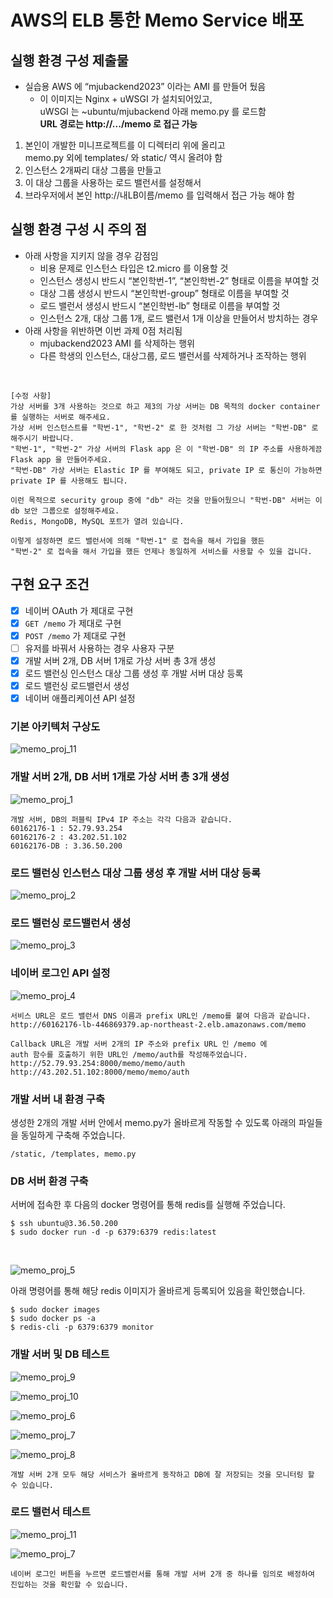 # AWS의 ELB 통한 Memo Service 배포

## 실행 환경 구성 제출물

* 실습용 AWS 에 “mjubackend2023” 이라는 AMI 를 만들어 뒀음
    * 이 이미지는 Nginx + uWSGI 가 설치되어있고, <br>
    uWSGI 는 ~ubuntu/mjubackend 아래 memo.py 를 로드함 <br>
    **URL 경로는 http://.../memo 로 접근 가능**

1. 본인이 개발한 미니프로젝트를 이 디렉터리 위에 올리고 <br>
    memo.py 외에 templates/ 와 static/ 역시 올려야 함
2. 인스턴스 2개짜리 대상 그룹을 만들고
3. 이 대상 그룹을 사용하는 로드 밸런서를 설정해서
4. 브라우저에서 본인 http://내LB이름/memo 를 입력해서 접근 가능 해야 함

## 실행 환경 구성 시 주의 점
* 아래 사항을 지키지 않을 경우 감점임
    * 비용 문제로 인스턴스 타입은 t2.micro 를 이용할 것
    * 인스턴스 생성시 반드시 “본인학번-1”, “본인학번-2” 형태로 이름을 부여할 것
    * 대상 그룹 생성시 반드시 “본인학번-group” 형태로 이름을 부여할 것
    * 로드 밸런서 생성시 반드시 “본인학번-lb” 형태로 이름을 부여할 것
    * 인스턴스 2개, 대상 그룹 1개, 로드 밸런서 1개 이상을 만들어서 방치하는 경우
* 아래 사항을 위반하면 이번 과제 0점 처리됨
    * mjubackend2023 AMI 를 삭제하는 행위
    * 다른 학생의 인스턴스, 대상그룹, 로드 밸런서를 삭제하거나 조작하는 행위

<br>

```
[수정 사항]
가상 서버를 3개 사용하는 것으로 하고 제3의 가상 서버는 DB 목적의 docker container 를 실행하는 서버로 해주세요.
가상 서버 인스턴스트를 "학번-1", "학번-2" 로 한 것처럼 그 가상 서버는 "학번-DB" 로 해주시기 바랍니다.
"학번-1", "학번-2" 가상 서버의 Flask app 은 이 "학번-DB" 의 IP 주소를 사용하게끔 Flask app 을 만들어주세요.
"학번-DB" 가상 서버는 Elastic IP 를 부여해도 되고, private IP 로 통신이 가능하면 private IP 를 사용해도 됩니다.

이런 목적으로 security group 중에 "db" 라는 것을 만들어뒀으니 "학번-DB" 서버는 이 db 보안 그룹으로 설정해주세요. 
Redis, MongoDB, MySQL 포트가 열려 있습니다.

이렇게 설정하면 로드 밸런서에 의해 "학번-1" 로 접속을 해서 가입을 했든
"학번-2" 로 접속을 해서 가입을 했든 언제나 동일하게 서비스를 사용할 수 있을 겁니다.
```

## 구현 요구 조건

* [X] 네이버 OAuth 가 제대로 구현
* [X] `GET /memo` 가 제대로 구현
* [X] `POST /memo` 가 제대로 구현
* [ ] 유저를 바꿔서 사용하는 경우 사용자 구분
* [X] 개발 서버 2개, DB 서버 1개로 가상 서버 총 3개 생성
* [X] 로드 밸런싱 인스턴스 대상 그룹 생성 후 개발 서버 대상 등록
* [X] 로드 밸런싱 로드밸런서 생성
* [X] 네이버 애플리케이션 API 설정

### 기본 아키텍처 구상도

![memo_proj_11](/asset/img/memo_proj_12.png)

### 개발 서버 2개, DB 서버 1개로 가상 서버 총 3개 생성

![memo_proj_1](/asset/img/memo_proj_1.png)

```
개발 서버, DB의 퍼블릭 IPv4 IP 주소는 각각 다음과 같습니다.
60162176-1 : 52.79.93.254
60162176-2 : 43.202.51.102
60162176-DB : 3.36.50.200
```

### 로드 밸런싱 인스턴스 대상 그룹 생성 후 개발 서버 대상 등록

![memo_proj_2](/asset/img/memo_proj_2.png)

### 로드 밸런싱 로드밸런서 생성

![memo_proj_3](/asset/img/memo_proj_3.png)

### 네이버 로그인 API 설정

![memo_proj_4](/asset/img/memo_proj_4.png)

```
서비스 URL은 로드 밸런서 DNS 이름과 prefix URL인 /memo를 붙여 다음과 같습니다.
http://60162176-lb-446869379.ap-northeast-2.elb.amazonaws.com/memo

Callback URL은 개발 서버 2개의 IP 주소와 prefix URL 인 /memo 에 
auth 함수를 호출하기 위한 URL인 /memo/auth를 작성해주었습니다.
http://52.79.93.254:8000/memo/memo/auth
http://43.202.51.102:8000/memo/memo/auth
```

### 개발 서버 내 환경 구축

생성한 2개의 개발 서버 안에서 memo.py가 올바르게 작동할 수 있도록 아래의 파일들을 동일하게 구축해 주었습니다.
```
/static, /templates, memo.py
```

### DB 서버 환경 구축

서버에 접속한 후 다음의 docker 명령어를 통해 redis를 실행해 주었습니다.
```
$ ssh ubuntu@3.36.50.200
$ sudo docker run -d -p 6379:6379 redis:latest
```
<br>

![memo_proj_5](/asset/img/memo_proj_5.png)

아래 명령어를 통해 해당 redis 이미지가 올바르게 등록되어 있음을 확인했습니다.
```
$ sudo docker images
$ sudo docker ps -a
$ redis-cli -p 6379:6379 monitor
```

### 개발 서버 및 DB 테스트

![memo_proj_9](/asset/img/memo_proj_9.png)

![memo_proj_10](/asset/img/memo_proj_10.png)

![memo_proj_6](/asset/img/memo_proj_6.png)

![memo_proj_7](/asset/img/memo_proj_7.png)

![memo_proj_8](/asset/img/memo_proj_8.png)

```
개발 서버 2개 모두 해당 서비스가 올바르게 동작하고 DB에 잘 저장되는 것을 모니터링 할 수 있습니다.
```

### 로드 밸런서 테스트

![memo_proj_11](/asset/img/memo_proj_11.png)

![memo_proj_7](/asset/img/memo_proj_7.png)

```
네이버 로그인 버튼을 누르면 로드밸런서를 통해 개발 서버 2개 중 하나를 임의로 배정하여 진입하는 것을 확인할 수 있습니다.
```